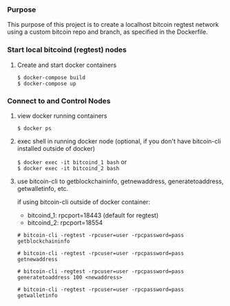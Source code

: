 ### Purpose

This purpose of this project is to create a localhost bitcoin regtest network using a custom
bitcoin repo and branch, as specified in the Dockerfile.

### Start local bitcoind (regtest) nodes

1. Create and start docker containers

   `$ docker-compose build`  
   `$ docker-compose up`

### Connect to and Control Nodes

1. view docker running containers

   `$ docker ps`
  
1. exec shell in running docker node (optional, if you don't have bitcoin-cli installed outside of docker)

   `$ docker exec -it bitcoind_1 bash` or  
   `$ docker exec -it bitcoind_2 bash`
  
1. use bitcoin-cli to getblockchaininfo, getnewaddress, generatetoaddress, getwalletinfo, etc.  
   
   if using bitcoin-cli outside of docker container:  
   - bitcoind_1: rpcport=18443 (default for regtest)
   - bitcoind_2: rpcport=18554  
  
   `# bitcoin-cli -regtest -rpcuser=user -rpcpassword=pass getblockchaininfo`
   
   `# bitcoin-cli -regtest -rpcuser=user -rpcpassword=pass getnewaddress`
   
   `# bitcoin-cli -regtest -rpcuser=user -rpcpassword=pass generatetoaddress 100 <newaddress>`
   
   `# bitcoin-cli -regtest -rpcuser=user -rpcpassword=pass getwalletinfo`